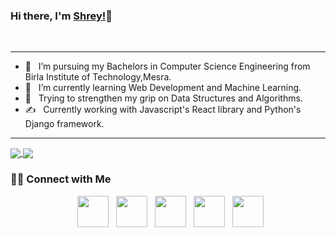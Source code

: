### Hi there, I'm [Shrey!](https://shreyrai99.github.io/portfolio/)👋

<br />

---

- 🔭 &nbsp; I’m  pursuing my Bachelors in Computer Science Engineering from Birla Institute of Technology,Mesra.
- 🌱 &nbsp; I’m currently learning Web Development and Machine Learning.
- 💬 &nbsp; Trying to strengthen my grip on Data Structures and Algorithms.
- ✍️ &nbsp; Currently working with Javascript's React library and Python's Django framework.

---

<a href="https://github-readme-stats.vercel.app/api?username=shreyrai99&show_icons=true&theme=radical">
  <img align="center" src="https://github-readme-stats.vercel.app/api?username=shreyrai99&show_icons=true&theme=radical" />
</a>
<a href="https://github-readme-stats.vercel.app/api/top-langs/?username=shreyrai99&langs_count=8&hide=jupyter notebook&layout=compact">
  <img align="center" src="https://github-readme-stats.vercel.app/api/top-langs/?username=shreyrai99&langs_count=8&hide=jupyter notebook&layout=compact" />
</a>

<h3> 🤝🏻 Connect with Me </h3>

<p align="center">
&nbsp; <a href="https://www.facebook.com/shrey.roy.9/" target="_blank" rel="noopener noreferrer"><img src="https://img.icons8.com/plasticine/100/000000/facebook.png" width="50" /></a> 
&nbsp; <a href="https://twitter.com/shreyrai99" target="_blank" rel="noopener noreferrer"><img src="https://img.icons8.com/plasticine/100/000000/twitter.png" width="50" /></a>  
&nbsp; <a href="https://www.instagram.com/shreyrai99/" target="_blank" rel="noopener noreferrer"><img src="https://img.icons8.com/plasticine/100/000000/instagram-new.png" width="50" /></a>  
&nbsp; <a href="https://www.linkedin.com/in/shrey-rai-314b8a192/" target="_blank" rel="noopener noreferrer"><img src="https://img.icons8.com/plasticine/100/000000/linkedin.png" width="50" /></a>
&nbsp; <a href="mailto:kumarshrey.21099@gmail.com" target="_blank" rel="noopener noreferrer"><img src="https://img.icons8.com/plasticine/100/000000/gmail.png"  width="50" /></a>
</p>




